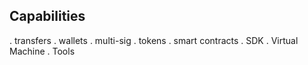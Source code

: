 ## Capabilities

. transfers
. wallets
. multi-sig
. tokens
. smart contracts
. SDK
. Virtual Machine
. Tools
